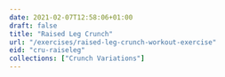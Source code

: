 ```yaml
---
date: 2021-02-07T12:58:06+01:00
draft: false
title: "Raised Leg Crunch"
url: "/exercises/raised-leg-crunch-workout-exercise"
eid: "cru-raiseleg"
collections: ["Crunch Variations"]
---
```

